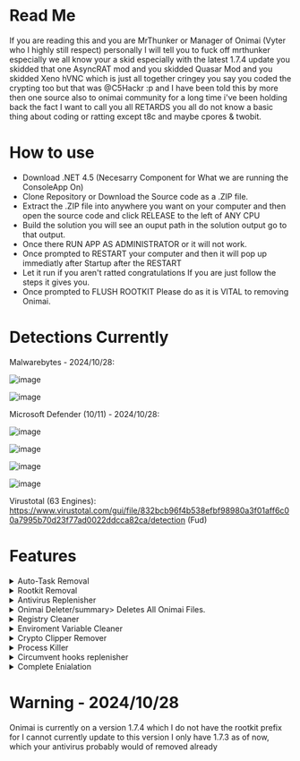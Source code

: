 # Read Me

If you are reading this and you are MrThunker or Manager of Onimai (Vyter who I highly still respect) personally I will tell you to fuck off mrthunker especially we all know your a skid especially with the latest 1.7.4 update you skidded that one AsyncRAT mod and you skidded Quasar Mod and you skidded Xeno hVNC which is just all together cringey you say you coded the crypting too but that was @C5Hackr :p and I have been told this by more then one source also to onimai community for a long time i've been holding back the fact I want to call you all RETARDS you all do not know a basic thing about coding or ratting except t8c and maybe cpores & twobit.

# How to use

- Download .NET 4.5 (Necesarry Component for What we are running the ConsoleApp On)
- Clone Repository or Download the Source code as a .ZIP file.
- Extract the .ZIP file into anywhere you want on your computer and then open the source code and click RELEASE to the left of ANY CPU
- Build the solution you will see an ouput path in the solution output go to that output.
- Once there RUN APP AS ADMINISTRATOR or it will not work.
- Once prompted to RESTART your computer and then it will pop up immediatly after Startup after the RESTART
- Let it run if you aren't ratted congratulations If you are just follow the steps it gives you.
- Once prompted to FLUSH ROOTKIT Please do as it is VITAL to removing Onimai.

# Detections Currently

Malwarebytes - 2024/10/28:

![image](https://github.com/user-attachments/assets/e3f4a638-5dc2-458a-aa02-4225725c9520)

![image](https://github.com/user-attachments/assets/1f4c3efc-8678-40fe-8f44-4620fa191b20)


Microsoft Defender (10/11) - 2024/10/28:

![image](https://github.com/user-attachments/assets/cb671b05-ae81-4350-87d0-0b0338f162a5)

![image](https://github.com/user-attachments/assets/b317b547-53fb-4360-a955-7d988d5d0874)

![image](https://github.com/user-attachments/assets/1fb4f10d-6419-45a2-986b-00299d2f9e71)

![image](https://github.com/user-attachments/assets/2b0c5ad0-4780-4b3f-8396-4b9fd600a67a)


Virustotal (63 Engines):
https://www.virustotal.com/gui/file/832bcb96f4b538efbf98980a3f01aff6c00a7995b70d23f77ad0022ddcca82ca/detection (Fud)

# Features

<details>
  <summary>Auto-Task Removal</summary>
  Removes Onimai Auto Tasking.
</details>
<details>
  <summary>Rootkit Removal</summary>
  Removes Onimai Rootkit (1.7.3.)
</details>
<details>
  <summary>Antivirus Replenisher</summary>
  Re-installs ntdll.dll used in EDR - AV's.
</details>
<details>
  <summary>Onimai Deleter/summary>
  Deletes All Onimai Files.
</details>
<details>
  <summary>Registry Cleaner</summary>
  Removes Onimai Registry values.
</details>
<details>
  <summary>Enviroment Variable Cleaner</summary>
  Removes Onimai Enviromental Variables.
</details>
<details>
  <summary>Crypto Clipper Remover</summary>
  Removes Onimai Built in Clipper (It's broken anyway.)
</details>
<details>
  <summary>Process Killer</summary>
  Kill Onimai Process.
</details>
<details>
  <summary>Circumvent hooks replenisher</summary>
  Reloads important hooks.
</details>
<details>
  <summary>Complete Enialation</summary>
  Completely makes onimai go bye.
</details>

# Warning - 2024/10/28
Onimai is currently on a version 1.7.4 which I do not have the rootkit prefix for I cannot currently update to this version I only have 1.7.3 as of now, which your antivirus probably would of removed already
